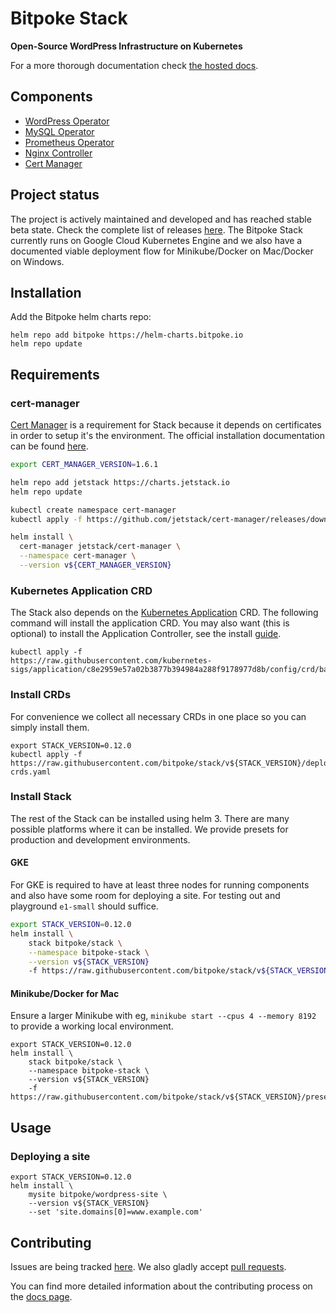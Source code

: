 # Bitpoke Stack
**Open-Source WordPress Infrastructure on Kubernetes**

For a more thorough documentation check [the hosted docs](https://www.bitpoke.io/docs/stack/).


## Components

* [WordPress Operator](http://github.com/bitpoke/wordpress-operator)
* [MySQL Operator](http://github.com/bitpoke/mysql-operator)
* [Prometheus Operator](https://github.com/coreos/prometheus-operator)
* [Nginx Controller](https://github.com/kubernetes/ingress-nginx)
* [Cert Manager](https://github.com/jetstack/cert-manager)

## Project status
The project is actively maintained and developed and has reached stable beta
state. Check the complete list of releases
[here](https://github.com/bitpoke/stack/releases). The Bitpoke Stack currently
runs on Google Cloud Kubernetes Engine and we also have a documented viable
deployment flow for Minikube/Docker on Mac/Docker on Windows.

## Installation

Add the Bitpoke helm charts repo:

```
helm repo add bitpoke https://helm-charts.bitpoke.io
helm repo update
```

## Requirements

### cert-manager
[Cert Manager](https://github.com/jetstack/cert-manager) is a requirement for
Stack because it depends on certificates in order to setup it's the environment.
The official installation documentation can be found
[here](https://cert-manager.io/docs/installation/helm/).

```bash
export CERT_MANAGER_VERSION=1.6.1

helm repo add jetstack https://charts.jetstack.io
helm repo update

kubectl create namespace cert-manager
kubectl apply -f https://github.com/jetstack/cert-manager/releases/download/v${CERT_MANAGER_VERSION}/cert-manager.crds.yaml

helm install \
  cert-manager jetstack/cert-manager \
  --namespace cert-manager \
  --version v${CERT_MANAGER_VERSION}
```

### Kubernetes Application CRD

The Stack also depends on the [Kubernetes
Application](https://github.com/kubernetes-sigs/application) CRD. The following
command will install the application CRD. You may also want (this is optional)
to install the Application Controller, see the install
[guide](https://github.com/kubernetes-sigs/application/blob/master/docs/quickstart.md).

```
kubectl apply -f
https://raw.githubusercontent.com/kubernetes-sigs/application/c8e2959e57a02b3877b394984a288f9178977d8b/config/crd/bases/app.k8s.io_applications.yaml
```

### Install CRDs
For convenience we collect all necessary CRDs in one place so you can simply install them.

```
export STACK_VERSION=0.12.0
kubectl apply -f https://raw.githubusercontent.com/bitpoke/stack/v${STACK_VERSION}/deploy/00-crds.yaml
```

### Install Stack

The rest of the Stack can be installed using helm 3. There are many possible
platforms where it can be installed. We provide presets for production and
development environments.

#### GKE

For GKE is required to have at least three nodes for running components and also
have some room for deploying a site. For testing out and playground `e1-small`
should suffice.

```bash
export STACK_VERSION=0.12.0
helm install \
    stack bitpoke/stack \
    --namespace bitpoke-stack \
    --version v${STACK_VERSION}
    -f https://raw.githubusercontent.com/bitpoke/stack/v${STACK_VERSION}/presets/gke.yaml
```


#### Minikube/Docker for Mac
Ensure a larger Minikube with eg, `minikube start --cpus 4 --memory 8192` to
provide a working local environment.

```
export STACK_VERSION=0.12.0
helm install \
    stack bitpoke/stack \
    --namespace bitpoke-stack \
    --version v${STACK_VERSION}
    -f https://raw.githubusercontent.com/bitpoke/stack/v${STACK_VERSION}/presets/minikube.yaml
```

## Usage

### Deploying a site
```
export STACK_VERSION=0.12.0
helm install \
    mysite bitpoke/wordpress-site \
    --version v${STACK_VERSION}
    --set 'site.domains[0]=www.example.com'
```

## Contributing
Issues are being tracked [here](https://github.com/bitpoke/stack/issues).
We also gladly accept [pull requests](https://github.com/bitpoke/stack/pulls).

You can find more detailed information about the contributing process on the
[docs page](https://www.bitpoke.io/docs/stack/contributing/).
